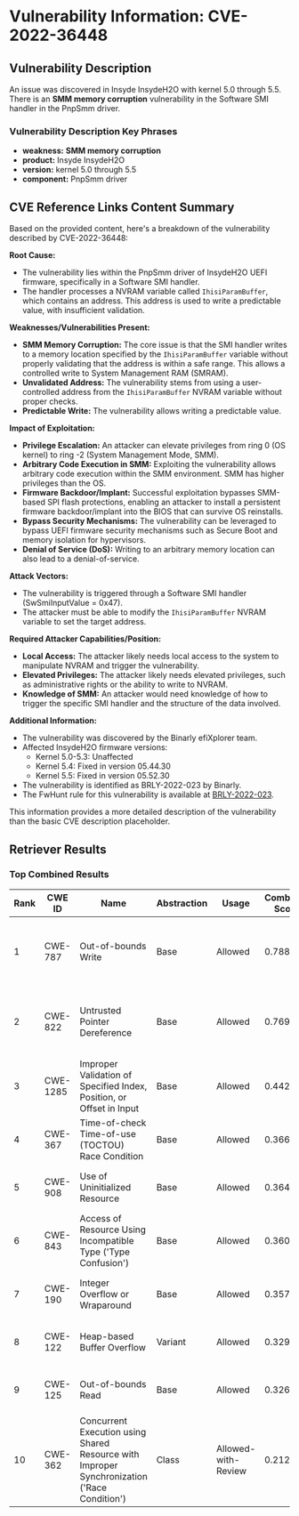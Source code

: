# Vulnerability Information: CVE-2022-36448

## Vulnerability Description
An issue was discovered in Insyde InsydeH2O with kernel 5.0 through 5.5. There is an **SMM memory corruption** vulnerability in the Software SMI handler in the PnpSmm driver.

### Vulnerability Description Key Phrases
- **weakness:** **SMM memory corruption**
- **product:** Insyde InsydeH2O
- **version:** kernel 5.0 through 5.5
- **component:** PnpSmm driver

## CVE Reference Links Content Summary
Based on the provided content, here's a breakdown of the vulnerability described by CVE-2022-36448:

**Root Cause:**

*   The vulnerability lies within the PnpSmm driver of InsydeH2O UEFI firmware, specifically in a Software SMI handler.
*   The handler processes a NVRAM variable called `IhisiParamBuffer`, which contains an address. This address is used to write a predictable value, with insufficient validation.

**Weaknesses/Vulnerabilities Present:**

*   **SMM Memory Corruption:** The core issue is that the SMI handler writes to a memory location specified by the `IhisiParamBuffer` variable without properly validating that the address is within a safe range. This allows a controlled write to System Management RAM (SMRAM).
*   **Unvalidated Address:** The vulnerability stems from using a user-controlled address from the `IhisiParamBuffer` NVRAM variable without proper checks.
*   **Predictable Write:** The vulnerability allows writing a predictable value.

**Impact of Exploitation:**

*   **Privilege Escalation:** An attacker can elevate privileges from ring 0 (OS kernel) to ring -2 (System Management Mode, SMM).
*   **Arbitrary Code Execution in SMM:** Exploiting the vulnerability allows arbitrary code execution within the SMM environment. SMM has higher privileges than the OS.
*   **Firmware Backdoor/Implant:** Successful exploitation bypasses SMM-based SPI flash protections, enabling an attacker to install a persistent firmware backdoor/implant into the BIOS that can survive OS reinstalls.
*  **Bypass Security Mechanisms:** The vulnerability can be leveraged to bypass UEFI firmware security mechanisms such as Secure Boot and memory isolation for hypervisors.
*   **Denial of Service (DoS):** Writing to an arbitrary memory location can also lead to a denial-of-service.

**Attack Vectors:**

*   The vulnerability is triggered through a Software SMI handler (SwSmiInputValue = 0x47).
*   The attacker must be able to modify the `IhisiParamBuffer` NVRAM variable to set the target address.

**Required Attacker Capabilities/Position:**

*   **Local Access:** The attacker likely needs local access to the system to manipulate NVRAM and trigger the vulnerability.
*   **Elevated Privileges:** The attacker likely needs elevated privileges, such as administrative rights or the ability to write to NVRAM.
*   **Knowledge of SMM:** An attacker would need knowledge of how to trigger the specific SMI handler and the structure of the data involved.

**Additional Information:**

*   The vulnerability was discovered by the Binarly efiXplorer team.
*   Affected InsydeH2O firmware versions:
    * Kernel 5.0-5.3: Unaffected
    * Kernel 5.4: Fixed in version 05.44.30
    * Kernel 5.5: Fixed in version 05.52.30
*   The vulnerability is identified as BRLY-2022-023 by Binarly.
*   The FwHunt rule for this vulnerability is available at [BRLY-2022-023](https://github.com/binarly-io/FwHunt/blob/main/rules/Vulnerabilities/Insyde/BRLY-2022-023.yml).

This information provides a more detailed description of the vulnerability than the basic CVE description placeholder.

## Retriever Results

### Top Combined Results

| Rank | CWE ID | Name | Abstraction | Usage | Combined Score | Retrievers | Individual Scores |
|------|--------|------|-------------|-------|---------------|------------|-------------------|
| 1 | CWE-787 | Out-of-bounds Write | Base | Allowed | 0.7885 | dense, sparse, graph | dense: 0.609, sparse: 0.220, graph: 1.000 |
| 2 | CWE-822 | Untrusted Pointer Dereference | Base | Allowed | 0.7696 | dense, sparse, graph | dense: 0.566, sparse: 0.225, graph: 1.000 |
| 3 | CWE-1285 | Improper Validation of Specified Index, Position, or Offset in Input | Base | Allowed | 0.4420 | dense, sparse | dense: 0.619, sparse: 0.231 |
| 4 | CWE-367 | Time-of-check Time-of-use (TOCTOU) Race Condition | Base | Allowed | 0.3662 | sparse, graph | sparse: 0.167, graph: 0.757 |
| 5 | CWE-908 | Use of Uninitialized Resource | Base | Allowed | 0.3648 | dense, sparse | dense: 0.570, sparse: 0.139 |
| 6 | CWE-843 | Access of Resource Using Incompatible Type ('Type Confusion') | Base | Allowed | 0.3608 | sparse, graph | sparse: 0.137, graph: 0.789 |
| 7 | CWE-190 | Integer Overflow or Wraparound | Base | Allowed | 0.3573 | dense, sparse | dense: 0.556, sparse: 0.139 |
| 8 | CWE-122 | Heap-based Buffer Overflow | Variant | Allowed | 0.3295 | dense, sparse | dense: 0.554, sparse: 0.139 |
| 9 | CWE-125 | Out-of-bounds Read | Base | Allowed | 0.3261 | sparse, graph | sparse: 0.134, graph: 0.698 |
| 10 | CWE-362 | Concurrent Execution using Shared Resource with Improper Synchronization ('Race Condition') | Class | Allowed-with-Review | 0.2122 | dense, sparse | dense: 0.552, sparse: 0.149 |

